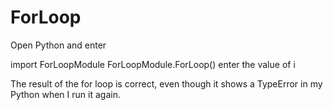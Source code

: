# ForLoop
Open Python and enter

import ForLoopModule
ForLoopModule.ForLoop()
enter the value of i

The result of the for loop is correct, even though it shows a TypeError in my Python when I run it again.
